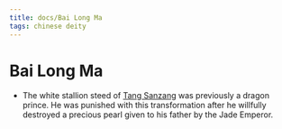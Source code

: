 ```yaml
---
title: docs/Bai Long Ma
tags: chinese deity
---
```


# Bai Long Ma 
- The white stallion steed of [Tang Sanzang](Tang%20Sanzang.md) was previously a dragon prince. He was punished with this transformation after he willfully destroyed a precious pearl given to his father by the Jade Emperor.